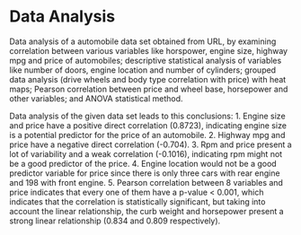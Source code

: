 # Data Analysis

Data analysis of a automobile data set obtained from URL, by examining correlation between various variables like horspower, engine size, highway mpg and price of automobiles; descriptive statistical analysis of variables like number of doors, engine location and number of cylinders; grouped data analysis (drive wheels and body type correlation with price) with heat maps; Pearson correlation between price and wheel base, horsepower and other variables; and ANOVA statistical method.

Data analysis of the given data set leads to this conclusions: 1. Engine size and price have a positive direct correlation (0.8723), indicating engine size is a potential predictor for the price of an automobile. 2. Highway mpg and price have a negative direct correlation (-0.704). 3. Rpm and price present a lot of variability and a weak correlation (-0.1016), indicating rpm might not be a good predictor of the price. 4. Engine location would not be a good predictor variable for price since there is only three cars with rear engine and 198 with front engine. 5. Pearson correlation between 8 variables and price indicates that every one of them have a p-value < 0.001, which indicates that the correlation is statistically significant, but taking into account the linear relationship, the curb weight and horsepower present a strong linear relationship (0.834 and 0.809 respectively).
